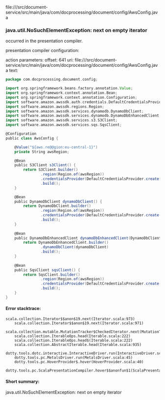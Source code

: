 file://<WORKSPACE>/src/document-service/src/main/java/com/docprocessing/document/config/AwsConfig.java
### java.util.NoSuchElementException: next on empty iterator

occurred in the presentation compiler.

presentation compiler configuration:


action parameters:
offset: 641
uri: file://<WORKSPACE>/src/document-service/src/main/java/com/docprocessing/document/config/AwsConfig.java
text:
```scala
package com.docprocessing.document.config;

import org.springframework.beans.factory.annotation.Value;
import org.springframework.context.annotation.Bean;
import org.springframework.context.annotation.Configuration;
import software.amazon.awssdk.auth.credentials.DefaultCredentialsProvider;
import software.amazon.awssdk.regions.Region;
import software.amazon.awssdk.services.dynamodb.DynamoDbClient;
import software.amazon.awssdk.services.dynamodb.DynamoDbEnhancedClient;
import software.amazon.awssdk.services.s3.S3Client;
import software.amazon.awssdk.services.sqs.SqsClient;

@Configuration
public class AwsConfig {

    @Value("${aws.re@@gion:eu-central-1}")
    private String awsRegion;

    @Bean
    public S3Client s3Client() {
        return S3Client.builder()
                .region(Region.of(awsRegion))
                .credentialsProvider(DefaultCredentialsProvider.create())
                .build();
    }

    @Bean
    public DynamoDbClient dynamoDbClient() {
        return DynamoDbClient.builder()
                .region(Region.of(awsRegion))
                .credentialsProvider(DefaultCredentialsProvider.create())
                .build();
    }
    
    @Bean
    public DynamoDbEnhancedClient dynamoDbEnhancedClient(DynamoDbClient dynamoDbClient) {
        return DynamoDbEnhancedClient.builder()
                .dynamoDbClient(dynamoDbClient)
                .build();
    }
    
    @Bean
    public SqsClient sqsClient() {
        return SqsClient.builder()
                .region(Region.of(awsRegion))
                .credentialsProvider(DefaultCredentialsProvider.create())
                .build();
    }
}

```



#### Error stacktrace:

```
scala.collection.Iterator$$anon$19.next(Iterator.scala:973)
	scala.collection.Iterator$$anon$19.next(Iterator.scala:971)
	scala.collection.mutable.MutationTracker$CheckedIterator.next(MutationTracker.scala:76)
	scala.collection.IterableOps.head(Iterable.scala:222)
	scala.collection.IterableOps.head$(Iterable.scala:222)
	scala.collection.AbstractIterable.head(Iterable.scala:935)
	dotty.tools.dotc.interactive.InteractiveDriver.run(InteractiveDriver.scala:164)
	dotty.tools.pc.MetalsDriver.run(MetalsDriver.scala:45)
	dotty.tools.pc.HoverProvider$.hover(HoverProvider.scala:40)
	dotty.tools.pc.ScalaPresentationCompiler.hover$$anonfun$1(ScalaPresentationCompiler.scala:376)
```
#### Short summary: 

java.util.NoSuchElementException: next on empty iterator